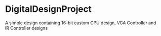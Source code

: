 # DigitalDesignProject
A simple design containing 16-bit custom CPU design, VGA Controller and IR Controller designs
